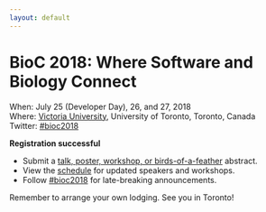 ```yaml
---
layout: default
---
```

# BioC 2018: Where Software and Biology Connect

When: July 25 (Developer Day), 26, and 27, 2018 <br />
Where: [Victoria University][venue], University of Toronto, Toronto, Canada<br />
Twitter: [#bioc2018][tweet]

[tweet]: https://twitter.com/hashtag/bioc2018?f=tweets
[venue]: ./travel-accommodations

**Registration successful**

- Submit a [talk, poster, workshop, or birds-of-a-feather][2] abstract.
- View the [schedule][1] for updated speakers and workshops.
- Follow [#bioc2018][tweet] for late-breaking announcements.

Remember to arrange your own lodging. See you in Toronto!

[1]: ./schedule
[2]: ./call-for-abstracts
